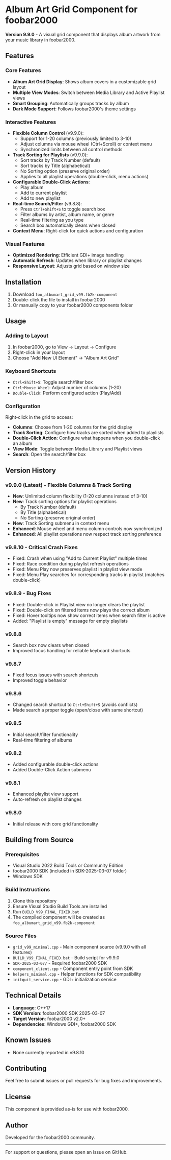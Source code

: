 # Album Art Grid Component for foobar2000

**Version 9.9.0** - A visual grid component that displays album artwork from your music library in foobar2000.

## Features

### Core Features
- **Album Art Grid Display**: Shows album covers in a customizable grid layout
- **Multiple View Modes**: Switch between Media Library and Active Playlist views
- **Smart Grouping**: Automatically groups tracks by album
- **Dark Mode Support**: Follows foobar2000's theme settings

### Interactive Features
- **Flexible Column Control** (v9.9.0):
  - Support for 1-20 columns (previously limited to 3-10)
  - Adjust columns via mouse wheel (Ctrl+Scroll) or context menu
  - Synchronized limits between all control methods
- **Track Sorting for Playlists** (v9.9.0):
  - Sort tracks by Track Number (default)
  - Sort tracks by Title (alphabetical)
  - No Sorting option (preserve original order)
  - Applies to all playlist operations (double-click, menu actions)
- **Configurable Double-Click Actions**:
  - Play album
  - Add to current playlist
  - Add to new playlist
- **Real-time Search/Filter** (v9.8.8):
  - Press `Ctrl+Shift+S` to toggle search box
  - Filter albums by artist, album name, or genre
  - Real-time filtering as you type
  - Search box automatically clears when closed
- **Context Menu**: Right-click for quick actions and configuration

### Visual Features
- **Optimized Rendering**: Efficient GDI+ image handling
- **Automatic Refresh**: Updates when library or playlist changes
- **Responsive Layout**: Adjusts grid based on window size

## Installation

1. Download `foo_albumart_grid_v99.fb2k-component`
2. Double-click the file to install in foobar2000
3. Or manually copy to your foobar2000 components folder

## Usage

### Adding to Layout
1. In foobar2000, go to View → Layout → Configure
2. Right-click in your layout
3. Choose "Add New UI Element" → "Album Art Grid"

### Keyboard Shortcuts
- `Ctrl+Shift+S`: Toggle search/filter box
- `Ctrl+Mouse Wheel`: Adjust number of columns (1-20)
- `Double-Click`: Perform configured action (Play/Add)

### Configuration
Right-click in the grid to access:
- **Columns**: Choose from 1-20 columns for the grid display
- **Track Sorting**: Configure how tracks are sorted when added to playlists
- **Double-Click Action**: Configure what happens when you double-click an album
- **View Mode**: Toggle between Media Library and Playlist views
- **Search**: Open the search/filter box

## Version History

### v9.9.0 (Latest) - Flexible Columns & Track Sorting
- **New**: Unlimited column flexibility (1-20 columns instead of 3-10)
- **New**: Track sorting options for playlist operations
  - By Track Number (default)
  - By Title (alphabetical)
  - No Sorting (preserve original order)
- **New**: Track Sorting submenu in context menu
- **Enhanced**: Mouse wheel and menu column controls now synchronized
- **Enhanced**: All playlist operations now respect track sorting preference

### v9.8.10 - Critical Crash Fixes
- Fixed: Crash when using "Add to Current Playlist" multiple times
- Fixed: Race condition during playlist refresh operations
- Fixed: Menu Play now preserves playlist in playlist view mode
- Fixed: Menu Play searches for corresponding tracks in playlist (matches double-click)

### v9.8.9 - Bug Fixes
- Fixed: Double-click in Playlist view no longer clears the playlist
- Fixed: Double-click on filtered items now plays the correct album
- Fixed: Hover tooltips now show correct items when search filter is active
- Added: "Playlist is empty" message for empty playlists

### v9.8.8
- Search box now clears when closed
- Improved focus handling for reliable keyboard shortcuts

### v9.8.7
- Fixed focus issues with search shortcuts
- Improved toggle behavior

### v9.8.6
- Changed search shortcut to `Ctrl+Shift+S` (avoids conflicts)
- Made search a proper toggle (open/close with same shortcut)

### v9.8.5
- Initial search/filter functionality
- Real-time filtering of albums

### v9.8.2
- Added configurable double-click actions
- Added Double-Click Action submenu

### v9.8.1
- Enhanced playlist view support
- Auto-refresh on playlist changes

### v9.8.0
- Initial release with core grid functionality

## Building from Source

### Prerequisites
- Visual Studio 2022 Build Tools or Community Edition
- foobar2000 SDK (included in SDK-2025-03-07 folder)
- Windows SDK

### Build Instructions
1. Clone this repository
2. Ensure Visual Studio Build Tools are installed
3. Run `BUILD_V99_FINAL_FIXED.bat`
4. The compiled component will be created as `foo_albumart_grid_v99.fb2k-component`

### Source Files
- `grid_v99_minimal.cpp` - Main component source (v9.9.0 with all features)
- `BUILD_V99_FINAL_FIXED.bat` - Build script for v9.9.0
- `SDK-2025-03-07/` - Required foobar2000 SDK
- `component_client.cpp` - Component entry point from SDK
- `helpers_minimal.cpp` - Helper functions for SDK compatibility
- `initquit_service.cpp` - GDI+ initialization service

## Technical Details

- **Language**: C++17
- **SDK Version**: foobar2000 SDK 2025-03-07
- **Target Version**: foobar2000 v2.0+
- **Dependencies**: Windows GDI+, foobar2000 SDK

## Known Issues

- None currently reported in v9.8.10

## Contributing

Feel free to submit issues or pull requests for bug fixes and improvements.

## License

This component is provided as-is for use with foobar2000.

## Author

Developed for the foobar2000 community.

---

For support or questions, please open an issue on GitHub.